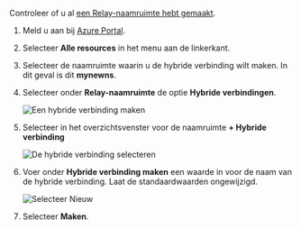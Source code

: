 Controleer of u al [een Relay-naamruimte hebt gemaakt][namespace-how-to].

1. Meld u aan bij [Azure Portal](https://portal.azure.com).
2. Selecteer **Alle resources** in het menu aan de linkerkant.
3. Selecteer de naamruimte waarin u de hybride verbinding wilt maken. In dit geval is dit **mynewns**.  
4. Selecteer onder **Relay-naamruimte** de optie **Hybride verbindingen**.

    ![Een hybride verbinding maken](./media/relay-create-hybrid-connection-portal/create-hc-1.png)

5. Selecteer in het overzichtsvenster voor de naamruimte **+ Hybride verbinding**
   
    ![De hybride verbinding selecteren](./media/relay-create-hybrid-connection-portal/create-hc-2.png)
6. Voer onder **Hybride verbinding maken** een waarde in voor de naam van de hybride verbinding. Laat de standaardwaarden ongewijzigd.
   
    ![Selecteer Nieuw](./media/relay-create-hybrid-connection-portal/create-hc-3.png)
7. Selecteer **Maken**.

[namespace-how-to]: ../articles/service-bus-relay/relay-create-namespace-portal.md 